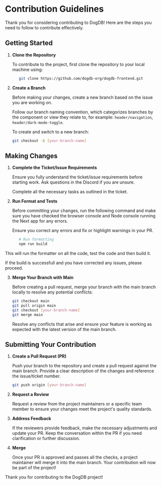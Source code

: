 # Contribution Guidelines

Thank you for considering contributing to DogDB! Here are the steps you need to follow to contribute effectively.

## Getting Started

1.  **Clone the Repository**

    To contribute to the project, first clone the repository to your local machine using:

    ```bash
       git clone https://github.com/dogdb-org/dogdb-frontend.git
    ```

2.  **Create a Branch**

    Before making your changes, create a new branch based on the issue you are working on.

    Follow our branch naming convention, which categorizes branches by the component or view they relate to, for example: `header/navigation`, `header/dark-mode-toggle`.

    To create and switch to a new branch:

    ```bash
    git checkout -b [your-branch-name]
    ```

## Making Changes

1. **Complete the Ticket/Issue Requirements**

    Ensure you fully understand the ticket/issue requirements before starting work. Ask questions in the Discord if you are unsure.

    Complete all the necessary tasks as outlined in the ticket.

2. **Run Format and Tests**

    Before committing your changes, run the following command and make sure you have checked the browser console and Node console running the Next app for any errors.

    Ensure you correct any errors and fix or highlight warnings in your PR.

    ```bash
       # Run formatting
       npm run build
    ```

This will run the formatter on all the code, test the code and then build it.

If the build is successfull and you have corrected any issues, please proceed.

3. **Merge Your Branch with Main**

    Before creating a pull request, merge your branch with the main branch locally to resolve any potential conflicts:

    ```bash
    git checkout main
    git pull origin main
    git checkout [your-branch-name]
    git merge main
    ```

    Resolve any conflicts that arise and ensure your feature is working as expected with the latest version of the main branch.

## Submitting Your Contribution

1. **Create a Pull Request (PR)**

    Push your branch to the repository and create a pull request against the main branch. Provide a clear description of the changes and reference the issue/ticket number.

    ```bash
    git push origin [your-branch-name]
    ```

2. **Request a Review**

    Request a review from the project maintainers or a specific team member to ensure your changes meet the project's quality standards.

3. **Address Feedback**

    If the reviewers provide feedback, make the necessary adjustments and update your PR. Keep the conversation within the PR if you need clarification or further discussion.

4. **Merge**

    Once your PR is approved and passes all the checks, a project maintainer will merge it into the main branch. Your contribution will now be part of the project!

Thank you for contributing to the DogDB project!
